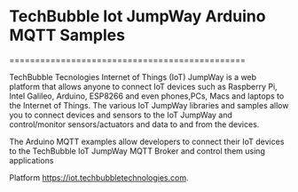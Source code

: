 # TechBubble Iot JumpWay Arduino MQTT Samples
==============================================

TechBubble Tecnologies Internet of Things (IoT) JumpWay is a web platform that allows anyone to connect IoT devices such as Raspberry Pi, Intel Galileo, Arduino, ESP8266 and even phones,PCs, Macs and laptops to the Internet of Things. The various IoT JumpWay libraries and samples allow you to connect devices and sensors to the IoT JumpWay and control/monitor sensors/actuators and data to and from the devices.

The Arduino MQTT examples allow developers to connect their IoT devices to the TechBubble IoT JumpWay MQTT Broker and control them using applications

Platform <https://iot.techbubbletechnologies.com>.
